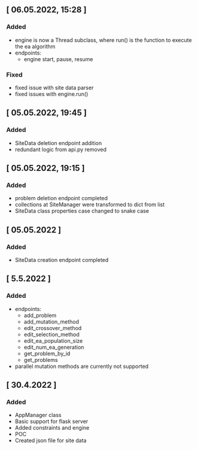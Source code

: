 

## [ 06.05.2022, 15:28 ]

### Added
- engine is now a Thread subclass, where run() is the function to execute the ea algorithm
- endpoints:
  - engine start, pause, resume

### Fixed
- fixed issue with site data parser
- fixed issues with engine.run()


## [ 05.05.2022, 19:45 ]

### Added
- SiteData deletion endpoint addition
- redundant logic from api.py removed

## [ 05.05.2022, 19:15 ]

### Added
- problem deletion endpoint completed
- collections at SiteManager were transformed to dict from list
- SiteData class properties case changed to snake case

## [ 05.05.2022 ]

### Added
- SiteData creation endpoint completed

## [ 5.5.2022 ]

### Added
- endpoints:
  - add_problem
  - add_mutation_method
  - edit_crossover_method
  - edit_selection_method
  - edit_ea_population_size
  - edit_num_ea_generation
  - get_problem_by_id
  - get_problems
- parallel mutation methods are currently not supported


## [ 30.4.2022 ]

### Added
- AppManager class
- Basic support for flask server
- Added constraints and engine
- POC
- Created json file for site data
